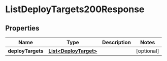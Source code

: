 

# ListDeployTargets200Response


## Properties

| Name | Type | Description | Notes |
|------------ | ------------- | ------------- | -------------|
|**deployTargets** | [**List&lt;DeployTarget&gt;**](DeployTarget.md) |  |  [optional] |



